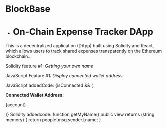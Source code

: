 # BlockBase
- # On-Chain Expense Tracker DApp
This is a decentralized application (DApp) built using Solidity and React, which allows users to track shared expenses transparently on the Ethereum blockchain..

Solidity feature #1: *Getting your own name*

JavaScript Feature #1: *Display connected wallet address*


 JavaScript addedCode:
{isConnected && (
  <div style={{ marginBottom: '1rem' }}>
    <strong>Connected Wallet Address:</strong>
    <p style={{ fontSize: '0.9rem', color: '#ccc' }}>{account}</p>
  </div>
)}
Solidity addedcode:
function getMyName() public view returns (string memory) {
    return people[msg.sender].name;
}
